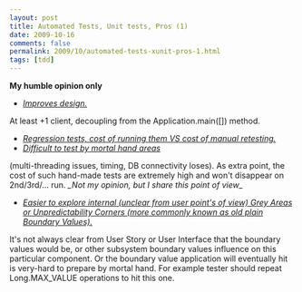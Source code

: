 ```yaml
---
layout: post
title: Automated Tests, Unit tests, Pros (1)
date: 2009-10-16
comments: false
permalink: 2009/10/automated-tests-xunit-pros-1.html
tags: [tdd]
---
```


<div><b>My humble opinion only</b></div><ul><li><u><i>Improves design.</i></u></li></ul><i><span class="Apple-style-span" style="font-style: normal; "> At least +1 client, decoupling from the Application.main([]) method.</span></i><br /><ul><li><u><i>Regression tests, cost of running them VS cost of manual retesting.</i></u></li><li><u><i>Difficult to test by mortal hand areas</i></u> </li></ul>(multi-threading issues, timing, DB connectivity loses). As extra point, the cost of such hand-made tests are extremely high and won't disappear on 2nd/3rd/... run. <i>_Not my opinion, but I share this point of view_</i><br /><ul><li><u><i>Easier to explore internal (unclear from user point's of view) Grey Areas or Unpredictability Corners (more commonly known as old plain Boundary Values).</i></u> </li></ul>It's not always clear from User Story or User Interface that the boundary values would be, or other subsystem boundary values influence on this particular component. Or the boundary value application will eventually hit is very-hard to prepare by mortal hand. For example  tester should repeat Long.MAX_VALUE operations to hit this one.
